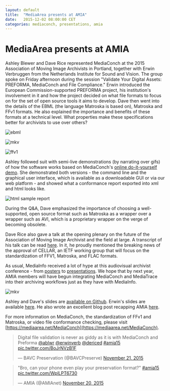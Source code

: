 ```yaml
---
layout: default
title:  "MediaArea presents at AMIA"
date:   2015-12-02 08:00:00 CET
categories: mediaconch, presentations, amia
---
```


# MediaArea presents at AMIA

Ashley Blewer and Dave Rice represented MediaConch at the 2015 Association of Moving Image Archivists in Portland, together with Erwin Verbruggen from the Netherlands Institute for Sound and Vision. The group spoke on Friday afternoon during the session "Validate Your Digital Assets: PREFORMA, MediaConch and File Compliance." Erwin introduced the European Commission-supported PREFORMA project, his institution's involvement in it and how the project decided on what file formats to focus on for the set of open source tools it aims to develop. Dave then went into the details of the EBML (the language Matroska is based on), Matroska and FFv1 formats. He also explained the importance and benefits of these formats at a technical level. What properties make these specifications better for archivists to use over others?

![ebml](/MediaConch/images/ebml_slide.png) 

![mkv](/MediaConch/images/mkv_slide.png)

![ffv1](/MediaConch/images/ffv1_slide.png)

Ashley followed suit with semi-live demonstrations (by narrating over gifs) of how the software works based on MediaConch's [online do-it-yourself demo](https://mediaarea.net/MediaConch/demo.html). She demonstrated both versions - the command line and the graphical user interface, which is available as a downloadable GUI or via our web platform - and showed what a conformance report exported into xml and html looks like.

![html sample report](/MediaConch/images/html_report.png)

During the Q&A, Dave emphasized the importance of choosing a well-supported, open source format such as Matroska as a wrapper over a wrapper such as AVI, which is a proprietary wrapper on the verge of becoming obsolete.

Dave Rice also gave a talk at the opening plenary on the future of the Association of Moving Image Archivist and the field at large. A transcript of his talk can be read [here](http://dericed.com/2015/amia15-the-next-25/). In it, he proudly mentioned the breaking news of the approval of CELLAR, an IETF working group that will focus on the standardization of FFV1, Matroska, and FLAC formats.

As usual, MediaInfo received a lot of hype at this audiovisual archivist conference - from [posters](https://twitter.com/EddyColloton/status/667455277562621953) to [presentations](/MediaConch/images/gb_mi.png). We hope that by next year, AMIA members will have begun integrating MediaConch and MediaTrace into their archiving workflows just as they have with MediaInfo.

![mkv](/MediaConch/images/final_slide.png)

Ashley and Dave's slides are [available on Github](http://ablwr.github.io/mediaconch_amia15/#/). Erwin's slides are available [here](http://www.slideshare.net/everbruggen/to-choose-to-check-to-verify-the-quest-for-open-av-standards). He also wrote an excellent blog post recapping AMIA [here](http://www.beeldengeluid.nl/en/blogs/research-amp-development-en/201512/time-celebrate-time-reflect-25-years-amia).

For more information on MediaConch, the standardization of FFv1 and Matroska, or video file conformance checking, please visit [https://mediaarea.net/MediaConch](https://mediaarea.net/MediaConch). 

<blockquote class="twitter-tweet" data-partner="tweetdeck"><p lang="en" dir="ltr">Digital file validation is never as giddy as it is with MediaConch and Preforma <a href="https://twitter.com/ablwr">@ablwr</a> <a href="https://twitter.com/erwinverb">@erwinverb</a> <a href="https://twitter.com/dericed">@dericed</a> <a href="https://twitter.com/hashtag/amia15?src=hash">#amia15</a> <a href="https://t.co/BoJrNVzB1F">pic.twitter.com/BoJrNVzB1F</a></p>&mdash; BAVC Preservation (@BAVCPreserve) <a href="https://twitter.com/BAVCPreserve/status/667859411155599360">November 21, 2015</a></blockquote>
<script async src="//platform.twitter.com/widgets.js" charset="utf-8"></script>

<blockquote class="twitter-tweet" data-partner="tweetdeck"><p lang="en" dir="ltr">&quot;Bro, can your phone even play your preservation format?&quot; <a href="https://twitter.com/hashtag/amia15?src=hash">#amia15</a> <a href="https://t.co/WplLPT6730">pic.twitter.com/WplLPT6730</a></p>&mdash; AMIA (@AMIAnet) <a href="https://twitter.com/AMIAnet/status/667852992872210432">November 20, 2015</a></blockquote>
<script async src="//platform.twitter.com/widgets.js" charset="utf-8"></script>
